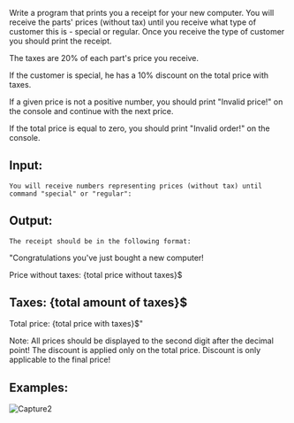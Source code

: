 Write a program that prints you a receipt for your new computer. You will receive the parts' prices (without tax) until you receive what type of customer this is - special or regular. Once you receive the type of customer you should print the receipt.

The taxes are 20% of each part's price you receive. 

If the customer is special, he has a 10% discount on the total price with taxes.

If a given price is not a positive number, you should print "Invalid price!" on the console and continue with the next price.

If the total price is equal to zero, you should print "Invalid order!" on the console.

## Input:

	You will receive numbers representing prices (without tax) until command "special" or "regular":
  
## Output:

	The receipt should be in the following format: 
  
"Congratulations you've just bought a new computer!

Price without taxes: {total price without taxes}$

Taxes: {total amount of taxes}$
-----------

Total price: {total price with taxes}$"

Note: All prices should be displayed to the second digit after the decimal point! The discount is applied only on the total price. Discount is only applicable to the final price!

## Examples:

![Capture2](https://user-images.githubusercontent.com/45227327/197361262-5d4237b9-754a-4e89-95b9-4236d4bc33a1.PNG)
